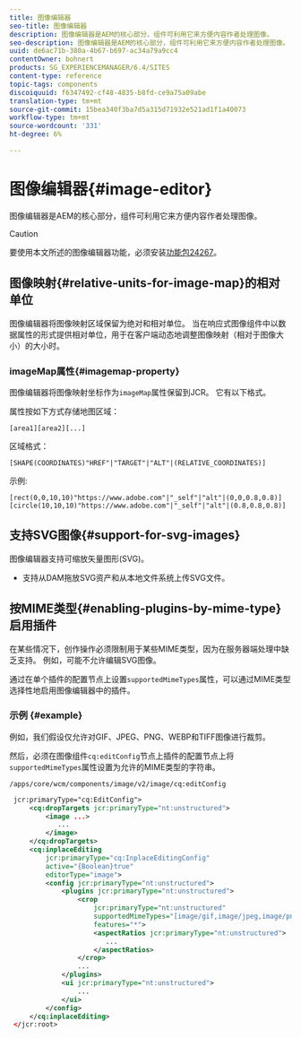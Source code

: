 ```yaml
---
title: 图像编辑器
seo-title: 图像编辑器
description: 图像编辑器是AEM的核心部分，组件可利用它来方便内容作者处理图像。
seo-description: 图像编辑器是AEM的核心部分，组件可利用它来方便内容作者处理图像。
uuid: de6ac71b-380a-4b67-b697-ac34a79a9cc4
contentOwner: bohnert
products: SG_EXPERIENCEMANAGER/6.4/SITES
content-type: reference
topic-tags: components
discoiquuid: f6347492-cf48-4835-b8fd-ce9a75a09abe
translation-type: tm+mt
source-git-commit: 15bea340f3ba7d5a315d71932e521ad1f1a40073
workflow-type: tm+mt
source-wordcount: '331'
ht-degree: 6%

---
```



# 图像编辑器{#image-editor}

图像编辑器是AEM的核心部分，组件可利用它来方便内容作者处理图像。

>[!CAUTION]
>
>要使用本文所述的图像编辑器功能，必须安装[功能包24267](https://www.adobeaemcloud.com/content/marketplace/marketplaceProxy.html?packagePath=/content/companies/public/adobe/packages/cq640/featurepack/cq-6.4.0-featurepack-24267)。

## 图像映射{#relative-units-for-image-map}的相对单位

图像编辑器将图像映射区域保留为绝对和相对单位。 当在响应式图像组件中以数据属性的形式提供相对单位，用于在客户端动态地调整图像映射（相对于图像大小）的大小时。

### imageMap属性{#imagemap-property}

图像编辑器将图像映射坐标作为`imageMap`属性保留到JCR。 它有以下格式。

属性按如下方式存储地图区域：

`[area1][area2][...]`

区域格式：

`[SHAPE(COORDINATES)"HREF"|"TARGET"|"ALT"|(RELATIVE_COORDINATES)]`

示例:

`[rect(0,0,10,10)"https://www.adobe.com"|"_self"|"alt"|(0,0,0.8,0.8)]`
`[circle(10,10,10)"https://www.adobe.com"|"_self"|"alt"|(0.8,0.8,0.8)]`

## 支持SVG图像{#support-for-svg-images}

图像编辑器支持可缩放矢量图形(SVG)。

* 支持从DAM拖放SVG资产和从本地文件系统上传SVG文件。

## 按MIME类型{#enabling-plugins-by-mime-type}启用插件

在某些情况下，创作操作必须限制用于某些MIME类型，因为在服务器端处理中缺乏支持。 例如，可能不允许编辑SVG图像。

通过在单个插件的配置节点上设置`supportedMimeTypes`属性，可以通过MIME类型选择性地启用图像编辑器中的插件。

### 示例 {#example}

例如，我们假设仅允许对GIF、JPEG、PNG、WEBP和TIFF图像进行裁剪。

然后，必须在图像组件`cq:editConfig`节点上插件的配置节点上将`supportedMimeTypes`属性设置为允许的MIME类型的字符串。

`/apps/core/wcm/components/image/v2/image/cq:editConfig`

```xml
 jcr:primaryType="cq:EditConfig">
     <cq:dropTargets jcr:primaryType="nt:unstructured">
         <image ...>
            ...
         </image>
     </cq:dropTargets>
     <cq:inplaceEditing
         jcr:primaryType="cq:InplaceEditingConfig"
         active="{Boolean}true"
         editorType="image">
         <config jcr:primaryType="nt:unstructured">
             <plugins jcr:primaryType="nt:unstructured">
                 <crop
                     jcr:primaryType="nt:unstructured"
                     supportedMimeTypes="[image/gif,image/jpeg,image/png,image/webp,image/tiff]"
                     features="*">
                     <aspectRatios jcr:primaryType="nt:unstructured">
                        ...
                     </aspectRatios>
                 </crop>
                 ...
             </plugins>
             <ui jcr:primaryType="nt:unstructured">
                 ...
             </ui>
         </config>
     </cq:inplaceEditing>
 </jcr:root>
```

